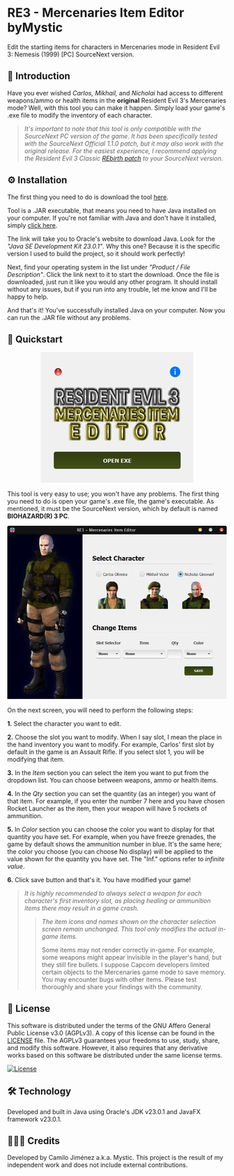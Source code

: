 # RE3 - Mercenaries Item Editor byMystic

Edit the starting items for characters in Mercenaries mode in Resident Evil 3: Nemesis (1999) [PC] SourceNext version.

## 📖 Introduction

Have you ever wished *Carlos, Mikhail,* and *Nicholai* had access to different weapons/ammo or health items in the **original** Resident Evil 3's Mercenaries mode? Well, with this tool you can make it happen. Simply load your game's .exe file to modify the inventory of each character.

>*It's important to note that this tool is only compatible with the SourceNext PC version of the game. It has been specifically tested with the SourceNext Official 1.1.0 patch, but it may also work with the original release. For the easiest experience, I recommend applying the Resident Evil 3 Classic [REbirth patch](https://classicrebirth.com/index.php/downloads/resident-evil-3-classic-rebirth/) to your SourceNext version.*

## ⚙️ Installation

The first thing you need to do is download the tool [here](https://github.com/jmncamilo/re3-merc-item-editor/releases/download/v1.0.1/MercenariesItemEditor.zip).

Tool is a .JAR executable, that means you need to have Java installed on your computer. If you're not familiar with Java and don't have it installed, simply [click here](https://www.oracle.com/java/technologies/javase/jdk23-archive-downloads.html).

The link will take you to Oracle's website to download Java. Look for the *"Java SE Development Kit 23.0.1"*. Why this one? Because it is the specific version I used to build the project, so it should work perfectly!

Next, find your operating system in the list under *"Product / File Description"*. Click the link next to it to start the download. Once the file is downloaded, just run it like you would any other program. It should install without any issues, but if you run into any trouble, let me know and I'll be happy to help.

And that's it! You've successfully installed Java on your computer. Now you can run the .JAR file without any problems.

## 🚀 Quickstart

<div align="center">
  <img src="\assets\img01.png" alt="UX1" />
</div>

This tool is very easy to use; you won't have any problems. The first thing you need to do is open your game's .exe file, the game's executable. As mentioned, it must be the SourceNext version, which by default is named **BIOHAZARD(R) 3 PC**.

<div align="center">
  <img src="\assets\img02.png" alt="UX2" />
</div>

On the next screen, you will need to perform the following steps:

**1.** Select the character you want to edit.

**2.** Choose the slot you want to modify. When I say slot, I mean the place in the hand inventory you want to modify. For example, Carlos' first slot by default in the game is an Assault Rifle. If you select slot 1, you will be modifying that item.

**3.** In the *Item* section you can select the item you want to put from the dropdown list. You can choose between weapons, ammo or health items.

**4.** In the *Qty* section you can set the quantity (as an integer) you want of that item. For example, if you enter the number 7 here and you have chosen Rocket Launcher as the item, then your weapon will have 5 rockets of ammunition.

**5.** In *Color* section you can choose the color you want to display for that quantity you have set. For example, when you have freeze grenades, the game by default shows the ammunition number in blue. It's the same here; the color you choose (you can choose No display) will be applied to the value shown for the quantity you have set. The "Inf." options refer to *infinite value*.

**6.** Click save button and that's it. You have modified your game!

>*It is highly recommended to always select a weapon for each character's first inventory slot, as placing healing or ammunition items there may result in a game crash.*
>
>>*The item icons and names shown on the character selection screen
remain unchanged. This tool only modifies the actual in-game items.*
>>
>>Some items may not render correctly in-game. For example, some weapons might appear invisible in the player's hand, but they still fire bullets. I suppose Capcom developers limited certain objects to the Mercenaries game mode to save memory. You may encounter bugs with other items. Please test thoroughly and share your findings with the community.

## 🔐 License

This software is distributed under the terms of the GNU Affero General Public License v3.0 (AGPLv3). A copy of this license can be found in the [LICENSE](LICENSE) file. The AGPLv3 guarantees your freedoms to use, study, share, and modify this software. However, it also requires that any derivative works based on this software be distributed under the same license terms.

[![License](https://img.shields.io/badge/AGPLv3-AGPLv3?style=social&logo=gnu&logoColor=%23A42E2B&logoSize=20&label=License)](https://www.gnu.org/licenses/agpl-3.0.en.html)

## 🛠 Technology

Developed and built in Java using Oracle's JDK v23.0.1 and JavaFX framework v23.0.1.

## 👨🏻‍💻 Credits

Developed by Camilo Jiménez a.k.a. Mystic. This project is the result of my independent work and does not include external contributions.
